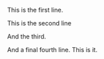This is the first line.

This is the second line

And the third.

And a final fourth line. This is it.
